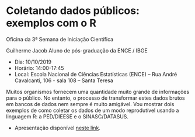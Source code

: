 # Coletando dados públicos: exemplos com o R

Oficina da 3ª Semana de Iniciação Científica

Guilherme Jacob
Aluno de pós-graduação da ENCE / IBGE

- Dia: 10/10/2019
- Horário: 14:00-17:45
- Local: Escola Nacional de Ciências Estatísticas (ENCE) – Rua André Cavalcanti, 106 - sala 108 – Santa Teresa

Muitos organismos fornecem uma quantidade muito grande de informações para o público. No entanto, o processo de transformar estes dados brutos em bancos de dados nem sempre é muito amigável. Vou mostrar dois exemplos de como coletar os dados de um modo reprodutível usando a linguagem R: a PED/DIEESE e o SINASC/DATASUS.

- Apresentação disponível [neste link](https://guilhermejacob.github.io/SeminarioENCE).